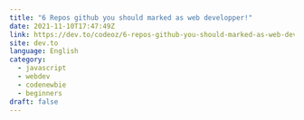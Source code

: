 ```yaml
---
title: "6 Repos github you should marked as web developper!"
date: 2021-11-10T17:47:49Z
link: https://dev.to/codeoz/6-repos-github-you-should-marked-as-web-developper-36eo?utm_medium=RSS&utm_source=news.12bit.vn
site: dev.to
language: English
category:
  - javascript
  - webdev
  - codenewbie
  - beginners
draft: false
---
```

